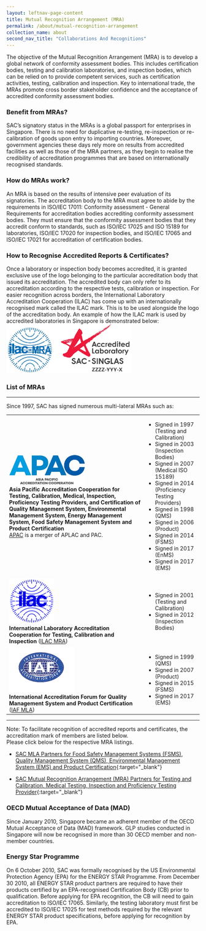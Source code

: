 ```yaml
---
layout: leftnav-page-content
title: Mutual Recognition Arrangement (MRA)
permalink: /about/mutual-recognition-arrangement
collection_name: about
second_nav_title: "Collaborations And Recognitions"
---
```


The objective of the Mutual Recognition Arrangement (MRA) is to develop a global network of conformity assessment bodies. This includes certification bodies, testing and calibration laboratories, and inspection bodies, which can be relied on to provide competent services, such as certification activities, testing, calibration and inspection. Key to international trade, the MRAs promote cross border stakeholder confidence and the acceptance of accredited conformity assessment bodies. 

### Benefit from MRAs?
SAC’s signatory status in the MRAs is a global passport for enterprises in Singapore. There is no need for duplicative re-testing, re-inspection or re-calibration of goods upon entry to importing countries. Moreover, government agencies these days rely more on results from accredited facilities as well as those of the MRA partners, as they begin to realise the credibility of accreditation programmes that are based on internationally recognised standards. 

### How do MRAs work?
An MRA is based on the results of intensive peer evaluation of its signatories. The accreditation body to the MRA must agree to abide by the requirements in ISO/IEC 17011: Conformity assessment - General Requirements for accreditation bodies accrediting conformity assessment bodies. They must ensure that the conformity assessment bodies that they accredit conform to standards, such as ISO/IEC 17025 and ISO 15189 for laboratories, ISO/IEC 17020 for inspection bodies, and ISO/IEC 17065 and ISO/IEC 17021 for accreditation of certification bodies.

### How to Recognise Accredited Reports & Certificates?
Once a laboratory or inspection body becomes accredited, it is granted exclusive use of the logo belonging to the particular accreditation body that issued its accreditation. The accredited body can only refer to its accreditation according to the respective tests, calibration or inspection. For easier recognition across borders, the International Laboratory Accreditation Cooperation (ILAC) has come up with an internationally recognised mark called the ILAC mark. This is to be used alongside the logo of the accreditation body. An example of how the ILAC mark is used by accredited laboratories in Singapore is demonstrated below:
<img src="/images/SAC_singlas_ with_ilac_2.jpg" alt="SAC Singlas with ILAC" style="width:327px;max-width:100%;height:auto;"/>

### List of MRAs
---
Since 1997, SAC has signed numerous multi-lateral MRAs such as: 

<table id="mra-table">
 <tbody>
  <tr>
   <td>
    <img src="/images/APAC_logo.jpg" alt="APAC Logo" style="height:79px;width:198px;"/><br/>
    <strong>Asia Pacific Accreditation Cooperation for Testing, Calibration, Medical, Inspection, Proficiency Testing Providers, and Certification of Quality Management System, Environmental Management System, Energy Management System, Food Safety Management System and Product Certification</strong>
    <br/>
    <a href="https://www.apac-accreditation.org/" target="_blank">APAC</a> is a merger of APLAC and PAC.
   </td>
   <td>
    <ul>
     <li>Signed in 1997 (Testing and Calibration)</li>
     <li>Signed in 2003 (Inspection Bodies)</li>
     <li>Signed in 2007 (Medical ISO 15189)</li>
     <li>Signed in 2014 (Proficiency Testing Providers)</li>
     <li>Signed in 1998 (QMS)</li>
     <li>Signed in 2006 (Product)</li>
     <li>Signed in 2014 (FSMS)</li>
     <li>Signed in 2017 (EnMS)</li>
     <li>Signed in 2017 (EMS)</li>
    </ul>
   </td>
  </tr>
  <tr>
    <td>
     <img src="/images/ILAC_logo.jpg" alt="ILAC Logo" style="height:118px;width:118px;"/><br/>
     <strong>International Laboratory Accreditation Cooperation  for Testing, Calibration and Inspection</strong> (<a href="http://www.ilac.org/about-ilac/" target="_blank">ILAC MRA</a>)
    </td>
    <td>
     <ul>
      <li>Signed in 2001 (Testing and Calibration)</li>
      <li>Signed in 2012 (Inspection Bodies)</li>
     </ul>
   </td>
  </tr>
  <tr>
    <td>
     <img src="/images/iaf.gif" alt="IAF Logo" style="height:119px;width:171px;"/><br/>
     <strong>International Accreditation Forum for Quality Management System and Product Certification</strong> (<a href="http://www.iaf.nu/" target="_blank">IAF MLA</a>)
    </td>
    <td>
     <ul>
      <li>Signed in 1999 (QMS)</li>
      <li>Signed in 2007 (Product)</li>
      <li>Signed in 2015 (FSMS)</li>
      <li>Signed in 2017 (EMS)</li>
     </ul>
   </td>
  </tr>
 </tbody>
</table>

---
Note: To facilitate recognition of accredited reports and certificates, the accreditation mark of members are listed below.  
Please click below for the respective MRA listings.

* [SAC MLA Partners for Food Safety Management Systems (FSMS), Quality Management System (QMS), Environmental Management System (EMS) and Product Certification](https://www.iaf.nu//articles/IAF_MEMBERS_SIGNATORIES/4){:target="_blank"}

* [SAC Mutual Recognition Arrangement (MRA) Partners for Testing and Calibration, Medical Testing, Inspection and Proficiency Testing Provider](https://ilac.org/signatory-search/){:target="_blank"}


### OECD Mutual Acceptance of Data (MAD)
Since January 2010, Singapore became an adherent member of the OECD Mutual Acceptance of Data (MAD) framework. GLP studies conducted in Singapore will now be recognised in more than 30 OECD member and non-member countries. 
 
### Energy Star Programme
On 6 October 2010, SAC was formally recognised by the US Environmental Protection Agency (EPA) for the ENERGY STAR Programme. From December 30 2010, all ENERGY STAR product partners are required to have their products certified by an EPA-recognised Certification Body (CB) prior to qualification. Before applying for EPA recognition, the CB will need to gain accreditation to ISO/IEC 17065. Similarly, the testing laboratory must first be accredited to ISO/IEC 17025 for test methods required by the relevant ENERGY STAR product specifications, before applying for recognition by EPA. 
